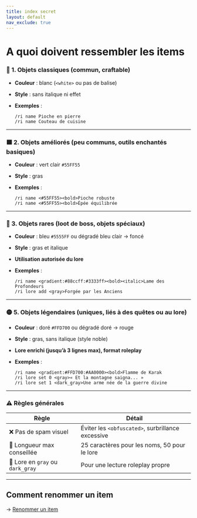 ```yaml
---
title: index secret
layout: default
nav_exclude: true
---
```


# A quoi doivent ressembler les items 
### 🧱 1. Objets classiques (commun, craftable)

* **Couleur** : blanc (`<white>` ou pas de balise)
* **Style** : sans italique ni effet
* **Exemples** :

  ```mc
  /ri name Pioche en pierre
  /ri name Couteau de cuisine
  ```

---

### 🟩 2. Objets améliorés (peu communs, outils enchantés basiques)

* **Couleur** : vert clair `#55FF55`
* **Style** : gras
* **Exemples** :

  ```mc
  /ri name <#55FF55><bold>Pioche robuste
  /ri name <#55FF55><bold>Épée équilibrée
  ```

---

### 🔵 3. Objets rares (loot de boss, objets spéciaux)

* **Couleur** : bleu `#5555FF` ou dégradé bleu clair → foncé
* **Style** : gras et italique
* **Utilisation autorisée du lore**
* **Exemples** :

  ```mc
  /ri name <gradient:#88ccff:#3333ff><bold><italic>Lame des Profondeurs
  /ri lore add <gray>Forgée par les Anciens
  ```

---

### 🟡 5. Objets légendaires (uniques, liés à des quêtes ou au lore)

* **Couleur** : doré `#FFD700` ou dégradé doré → rouge
* **Style** : gras, sans italique (style noble)
* **Lore enrichi (jusqu’à 3 lignes max), format roleplay**
* **Exemples** :

  ```mc
  /ri name <gradient:#FFD700:#AA0000><bold>Flamme de Karak
  /ri lore set 0 <gray>« Et la montagne saigna... »
  /ri lore set 1 <dark_gray>Une arme née de la guerre divine
  ```

---

### ⚠️ Règles générales

| Règle                                              | Détail                                                        |
| -------------------------------------------------- | ------------------------------------------------------------- |
| ❌ Pas de spam visuel                               | Éviter les `<obfuscated>`, surbrillance excessive             |
| 📏 Longueur max conseillée                         | 25 caractères pour les noms, 50 pour le lore                  |
| 🧾 Lore en `gray` ou `dark_gray`                   | Pour une lecture roleplay propre                              |

---

## Comment renommer un item

-> [Renommer un item](./rename_item.html)